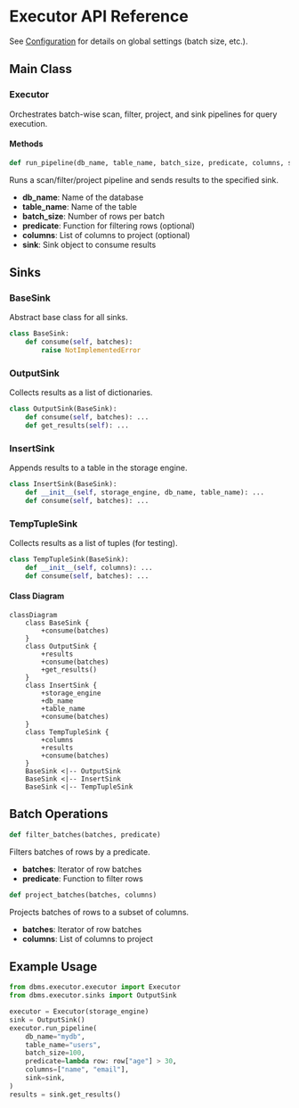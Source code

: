 # Executor API Reference

See [Configuration](../configuration.md) for details on global settings (batch size, etc.).

## Main Class

### Executor
Orchestrates batch-wise scan, filter, project, and sink pipelines for query execution.

#### Methods

```python
def run_pipeline(db_name, table_name, batch_size, predicate, columns, sink)
```
Runs a scan/filter/project pipeline and sends results to the specified sink.

- **db_name**: Name of the database
- **table_name**: Name of the table
- **batch_size**: Number of rows per batch
- **predicate**: Function for filtering rows (optional)
- **columns**: List of columns to project (optional)
- **sink**: Sink object to consume results

## Sinks

### BaseSink
Abstract base class for all sinks.

```python
class BaseSink:
    def consume(self, batches):
        raise NotImplementedError
```

### OutputSink
Collects results as a list of dictionaries.

```python
class OutputSink(BaseSink):
    def consume(self, batches): ...
    def get_results(self): ...
```

### InsertSink
Appends results to a table in the storage engine.

```python
class InsertSink(BaseSink):
    def __init__(self, storage_engine, db_name, table_name): ...
    def consume(self, batches): ...
```

### TempTupleSink
Collects results as a list of tuples (for testing).

```python
class TempTupleSink(BaseSink):
    def __init__(self, columns): ...
    def consume(self, batches): ...
```

#### Class Diagram
```mermaid
classDiagram
    class BaseSink {
        +consume(batches)
    }
    class OutputSink {
        +results
        +consume(batches)
        +get_results()
    }
    class InsertSink {
        +storage_engine
        +db_name
        +table_name
        +consume(batches)
    }
    class TempTupleSink {
        +columns
        +results
        +consume(batches)
    }
    BaseSink <|-- OutputSink
    BaseSink <|-- InsertSink
    BaseSink <|-- TempTupleSink
```

## Batch Operations

```python
def filter_batches(batches, predicate)
```
Filters batches of rows by a predicate.

- **batches**: Iterator of row batches
- **predicate**: Function to filter rows

```python
def project_batches(batches, columns)
```
Projects batches of rows to a subset of columns.

- **batches**: Iterator of row batches
- **columns**: List of columns to project

## Example Usage
```python
from dbms.executor.executor import Executor
from dbms.executor.sinks import OutputSink

executor = Executor(storage_engine)
sink = OutputSink()
executor.run_pipeline(
    db_name="mydb",
    table_name="users",
    batch_size=100,
    predicate=lambda row: row["age"] > 30,
    columns=["name", "email"],
    sink=sink,
)
results = sink.get_results()
```
